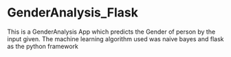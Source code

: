 # GenderAnalysis_Flask
This is a GenderAnalysis App which predicts the Gender of person by the input given. The machine learning algorithm used was naive bayes and flask as the python framework
